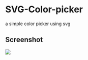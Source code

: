 # SVG-Color-picker
a simple color picker using svg 

## Screenshot
![](https://zupimages.net/up/19/20/49io.png)
